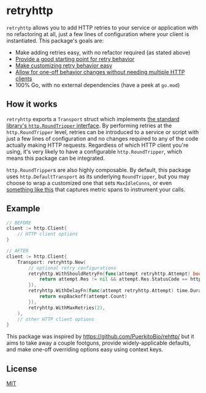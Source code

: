 # retryhttp

`retryhttp` allows you to add HTTP retries to your service or application with no refactoring at all, just a few lines of configuration where your client is instantiated. This package's goals are:

- Make adding retries easy, with no refactor required (as stated above)
- [Provide a good starting point for retry behavior](./docs/default.md)
- [Make customizing retry behavior easy](./docs/options.md)
- [Allow for one-off behavior changes without needing multiple HTTP clients](./docs/options.md#example)
- 100% Go, with no external dependencies (have a peek at `go.mod`)

## How it works

`retryhttp` exports a `Transport` struct which implements [the standard library's `http.RoundTripper` interface](https://pkg.go.dev/net/http#RoundTripper). By performing retries at the `http.RoundTripper` level, retries can be introduced to a service or script with just a few lines of configuration and no changes required to any of the code actually making HTTP requests. Regardless of which HTTP client you're using, it's very likely to have a configurable `http.RoundTripper`, which means this package can be integrated.

`http.RoundTripper`s are also highly composable. By default, this package uses `http.DefaultTransport` as its underlying `RoundTripper`, but you may choose to wrap a customized one that sets `MaxIdleConns`, or even [something like this](https://pkg.go.dev/go.opentelemetry.io/contrib/instrumentation/net/http/otelhttp#Transport) that captures metric spans to instrument your calls.

## Example

```go
// BEFORE
client := http.Client{
    // HTTP client options
}

// AFTER
client := http.Client{
    Transport: retryhttp.New(
        // optional retry configurations
        retryhttp.WithShouldRetryFn(func(attempt retryhttp.Attempt) bool {
            return attempt.Res != nil && attempt.Res.StatusCode == http.StatusServiceUnavailable
        }),
        retryhttp.WithDelayFn(func(attempt retryhttp.Attempt) time.Duration {
            return expBackoff(attempt.Count)
        }),
        retryhttp.WithMaxRetries(2),
    ),
    // other HTTP client options
}
```

This package was inspired by https://github.com/PuerkitoBio/rehttp/ but it aims to take away a couple footguns, provide widely-applicable defaults, and make one-off overriding options easy using context keys.

## License

[MIT](https://github.com/justinrixx/retryhttp/blob/main/LICENSE)
